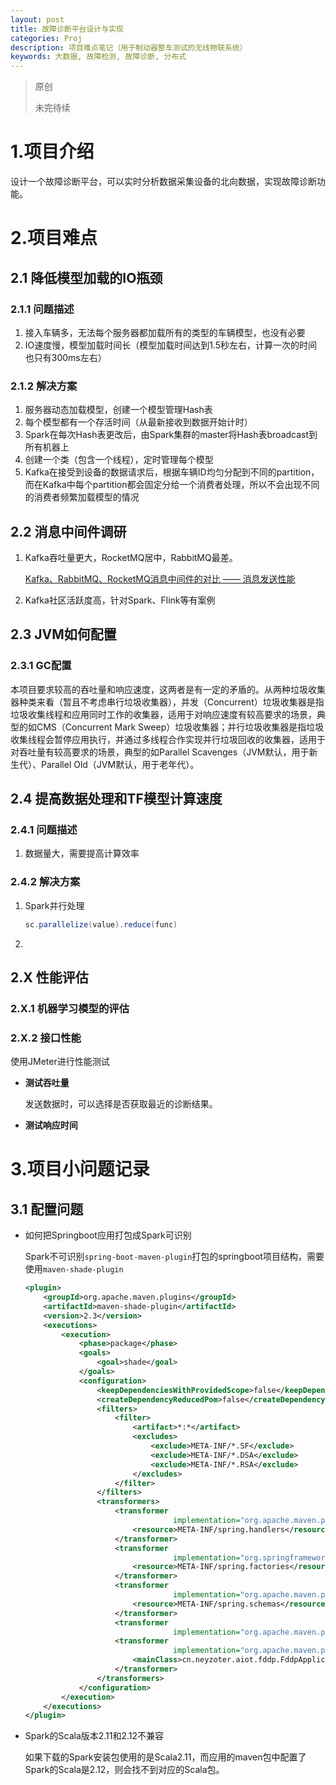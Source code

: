 ```yaml
---
layout: post
title: 故障诊断平台设计与实现
categories: Proj
description: 项目难点笔记（用于制动器整车测试的无线物联系统）
keywords: 大数据, 故障检测, 故障诊断, 分布式
---
```


> 原创
>
> 未完待续

# 1.项目介绍

设计一个故障诊断平台，可以实时分析数据采集设备的北向数据，实现故障诊断功能。

# 2.项目难点

## 2.1 降低模型加载的IO瓶颈

### 2.1.1 问题描述

1. 接入车辆多，无法每个服务器都加载所有的类型的车辆模型，也没有必要
2. IO速度慢，模型加载时间长（模型加载时间达到1.5秒左右，计算一次的时间也只有300ms左右）

### 2.1.2 解决方案

1. 服务器动态加载模型，创建一个模型管理Hash表
2. 每个模型都有一个存活时间（从最新接收到数据开始计时）
3. Spark在每次Hash表更改后，由Spark集群的master将Hash表broadcast到所有机器上
4. 创建一个类（包含一个线程），定时管理每个模型
5. Kafka在接受到设备的数据请求后，根据车辆ID均匀分配到不同的partition，而在Kafka中每个partition都会固定分给一个消费者处理，所以不会出现不同的消费者频繁加载模型的情况

## 2.2 消息中间件调研

1. Kafka吞吐量更大，RocketMQ居中，RabbitMQ最差。

   [Kafka、RabbitMQ、RocketMQ消息中间件的对比 —— 消息发送性能](http://jm.taobao.org/2016/04/01/kafka-vs-rabbitmq-vs-rocketmq-message-send-performance/?utm_source=tuicool&utm_medium=referral)

2. Kafka社区活跃度高，针对Spark、Flink等有案例

## 2.3 JVM如何配置

### 2.3.1 GC配置

本项目要求较高的吞吐量和响应速度，这两者是有一定的矛盾的。从两种垃圾收集器种类来看（暂且不考虑串行垃圾收集器），并发（Concurrent）垃圾收集器是指垃圾收集线程和应用同时工作的收集器，适用于对响应速度有较高要求的场景，典型的如CMS（Concurrent Mark Sweep）垃圾收集器；并行垃圾收集器是指垃圾收集线程会暂停应用执行，并通过多线程合作实现并行垃圾回收的收集器，适用于对吞吐量有较高要求的场景，典型的如Parallel Scavenges（JVM默认，用于新生代）、Parallel Old（JVM默认，用于老年代）。

## 2.4 提高数据处理和TF模型计算速度

### 2.4.1 问题描述

1. 数据量大，需要提高计算效率

### 2.4.2 解决方案

1. Spark并行处理

   ```scala
   sc.parallelize(value).reduce(func)
   ```

2. 

## 2.X 性能评估

### 2.X.1 机器学习模型的评估



### 2.X.2 接口性能

使用JMeter进行性能测试

* **测试吞吐量**

  发送数据时，可以选择是否获取最近的诊断结果。

* **测试响应时间**


# 3.项目小问题记录

## 3.1 配置问题

* 如何把Springboot应用打包成Spark可识别

  Spark不可识别`spring-boot-maven-plugin`打包的springboot项目结构，需要使用`maven-shade-plugin`

  ```xml
  <plugin>
      <groupId>org.apache.maven.plugins</groupId>
      <artifactId>maven-shade-plugin</artifactId>
      <version>2.3</version>
      <executions>
          <execution>
              <phase>package</phase>
              <goals>
                  <goal>shade</goal>
              </goals>
              <configuration>
                  <keepDependenciesWithProvidedScope>false</keepDependenciesWithProvidedScope>
                  <createDependencyReducedPom>false</createDependencyReducedPom>
                  <filters>
                      <filter>
                          <artifact>*:*</artifact>
                          <excludes>
                              <exclude>META-INF/*.SF</exclude>
                              <exclude>META-INF/*.DSA</exclude>
                              <exclude>META-INF/*.RSA</exclude>
                          </excludes>
                      </filter>
                  </filters>
                  <transformers>
                      <transformer
                                   implementation="org.apache.maven.plugins.shade.resource.AppendingTransformer">
                          <resource>META-INF/spring.handlers</resource>
                      </transformer>
                      <transformer
                                   implementation="org.springframework.boot.maven.PropertiesMergingResourceTransformer">
                          <resource>META-INF/spring.factories</resource>
                      </transformer>
                      <transformer
                                   implementation="org.apache.maven.plugins.shade.resource.AppendingTransformer">
                          <resource>META-INF/spring.schemas</resource>
                      </transformer>
                      <transformer
                                   implementation="org.apache.maven.plugins.shade.resource.ServicesResourceTransformer"/>
                      <transformer
                                   implementation="org.apache.maven.plugins.shade.resource.ManifestResourceTransformer">
                          <mainClass>cn.neyzoter.aiot.fddp.FddpApplication</mainClass>
                      </transformer>
                  </transformers>
              </configuration>
          </execution>
      </executions>
  </plugin>
  ```

* Spark的Scala版本2.11和2.12不兼容

  如果下载的Spark安装包使用的是Scala2.11，而应用的maven包中配置了Spark的Scala是2.12，则会找不到对应的Scala包。

